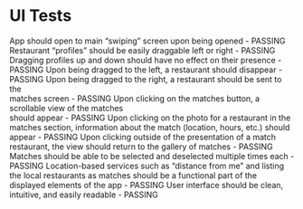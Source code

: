 # UI Tests

App should open to main “swiping” screen upon being opened              - PASSING
Restaurant “profiles” should be easily draggable left or right          - PASSING
Dragging profiles up and down should have no effect on their presence   - PASSING
Upon being dragged to the left, a restaurant should disappear           - PASSING
Upon being dragged to the right, a restaurant should be sent to the     
   matches screen                                                       - PASSING
Upon clicking on the matches button, a scrollable view of the matches  
   should appear                                                        - PASSING
Upon clicking on the photo for a restaurant in the matches section, 
   information about the match (location, hours, etc.) should appear    - PASSING
Upon clicking outside of the presentation of a match restaurant, the 
   view should return to the gallery of matches                         - PASSING
Matches should be able to be selected and deselected multiple 
   times each                                                           - PASSING 
Location-based services such as “distance from me” and listing the 
   local restaurants as matches should be a functional part of the 
   displayed elements of the app                                        - PASSING
User interface should be clean, intuitive, and easily readable          - PASSING
